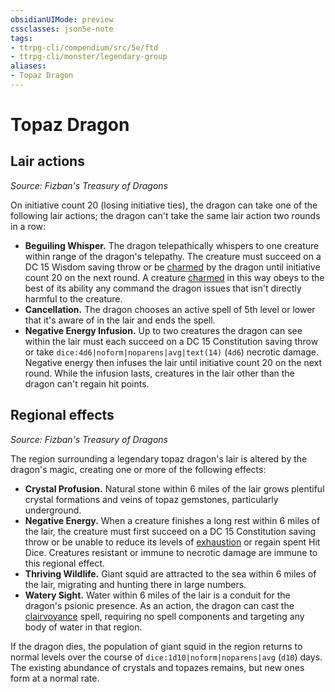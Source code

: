 ```yaml
---
obsidianUIMode: preview
cssclasses: json5e-note
tags:
- ttrpg-cli/compendium/src/5e/ftd
- ttrpg-cli/monster/legendary-group
aliases:
- Topaz Dragon
---
```

# Topaz Dragon

## Lair actions
_Source: Fizban's Treasury of Dragons_

On initiative count 20 (losing initiative ties), the dragon can take one of the following lair actions; the dragon can't take the same lair action two rounds in a row:

- **Beguiling Whisper.** The dragon telepathically whispers to one creature within range of the dragon's telepathy. The creature must succeed on a DC 15 Wisdom saving throw or be [charmed](/3-Mechanics/CLI/Rules/conditions.md#Charmed) by the dragon until initiative count 20 on the next round. A creature [charmed](/3-Mechanics/CLI/Rules/conditions.md#Charmed) in this way obeys to the best of its ability any command the dragon issues that isn't directly harmful to the creature.  
- **Cancellation.** The dragon chooses an active spell of 5th level or lower that it's aware of in the lair and ends the spell.  
- **Negative Energy Infusion.** Up to two creatures the dragon can see within the lair must each succeed on a DC 15 Constitution saving throw or take `dice:4d6|noform|noparens|avg|text(14)` (`4d6`) necrotic damage. Negative energy then infuses the lair until initiative count 20 on the next round. While the infusion lasts, creatures in the lair other than the dragon can't regain hit points.  

## Regional effects
_Source: Fizban's Treasury of Dragons_

The region surrounding a legendary topaz dragon's lair is altered by the dragon's magic, creating one or more of the following effects:

- **Crystal Profusion.** Natural stone within 6 miles of the lair grows plentiful crystal formations and veins of topaz gemstones, particularly underground.  
- **Negative Energy.** When a creature finishes a long rest within 6 miles of the lair, the creature must first succeed on a DC 15 Constitution saving throw or be unable to reduce its levels of [exhaustion](/3-Mechanics/CLI/Rules/conditions.md#Exhaustion) or regain spent Hit Dice. Creatures resistant or immune to necrotic damage are immune to this regional effect.  
- **Thriving Wildlife.** Giant squid are attracted to the sea within 6 miles of the lair, migrating and hunting there in large numbers.  
- **Watery Sight.** Water within 6 miles of the lair is a conduit for the dragon's psionic presence. As an action, the dragon can cast the [clairvoyance](/3-Mechanics/CLI/Compendium/spells/clairvoyance.md) spell, requiring no spell components and targeting any body of water in that region.  

If the dragon dies, the population of giant squid in the region returns to normal levels over the course of `dice:1d10|noform|noparens|avg` (`d10`) days. The existing abundance of crystals and topazes remains, but new ones form at a normal rate.